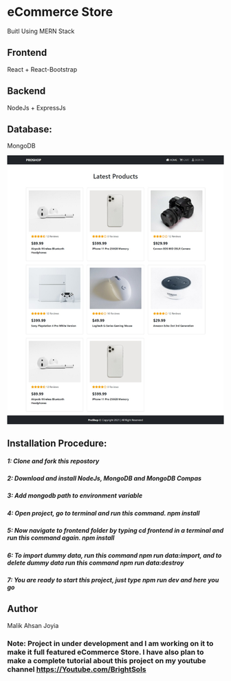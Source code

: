 # eCommerce Store

Buitl Using MERN Stack

## Frontend
React + React-Bootstrap

## Backend
NodeJs + ExpressJs

## Database:
MongoDB

![proshop](https://github.com/AhsanJoyia/eCommerce-Store/blob/master/frontend/public/images/Proshop.jpeg?raw=true)


## Installation Procedure:

##### 1: Clone and fork this repostory

##### 2: Download and install NodeJs, MongoDB and MongoDB Compas

##### 3: Add mongodb path to environment variable 

##### 4: Open project, go to terminal and run this command. npm install 

##### 5: Now navigate to frontend folder by typing cd frontend in a terminal and run this command again. npm install

##### 6: To import dummy data, run this command npm run data:import, and to delete dummy data run this command npm run data:destroy

##### 7: You are ready to start this project, just type npm run dev and here you go

## Author
Malik Ahsan Joyia

### Note: Project in under development and I am working on it to make it full featured eCommerce Store. I have also plan to make a complete tutorial about this project on my youtube channel https://Youtube.com/BrightSols
